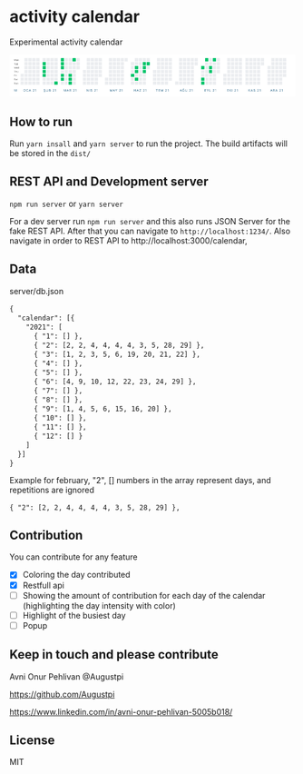 # activity calendar

Experimental activity calendar

![screenshot](https://raw.githubusercontent.com/Augustpi/activity-calendar/main//screenshot.png)

## How to run

Run `yarn insall` and `yarn server` to run the project. The build artifacts will be stored in the `dist/`

## REST API and Development server

  `npm run server` or `yarn server`

For a dev server run `npm run server` and this also runs JSON Server for the fake REST API.
After that you can navigate to `http://localhost:1234/`.
Also navigate in order to REST API to http://localhost:3000/calendar, 

## Data 
server/db.json 
```
{
  "calendar": [{
    "2021": [
      { "1": [] },
      { "2": [2, 2, 4, 4, 4, 4, 3, 5, 28, 29] },
      { "3": [1, 2, 3, 5, 6, 19, 20, 21, 22] },
      { "4": [] },
      { "5": [] },
      { "6": [4, 9, 10, 12, 22, 23, 24, 29] },
      { "7": [] },
      { "8": [] },
      { "9": [1, 4, 5, 6, 15, 16, 20] },
      { "10": [] },
      { "11": [] },
      { "12": [] }
    ]
  }]
}
```

Example for february, "2", [] numbers in the array represent days, and repetitions are ignored
```
{ "2": [2, 2, 4, 4, 4, 4, 3, 5, 28, 29] },
```

## Contribution
You can contribute for any feature
  - [x] Coloring the day contributed
  - [x] Restfull api
  - [ ] Showing the amount of contribution for each day of the calendar (highlighting the day intensity with color)
  - [ ] Highlight of the busiest day
  - [ ] Popup

## Keep in touch and please contribute

Avni Onur Pehlivan @Augustpi

https://github.com/Augustpi

https://www.linkedin.com/in/avni-onur-pehlivan-5005b018/


## License

MIT

